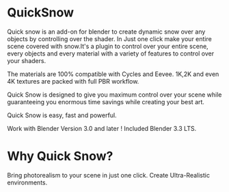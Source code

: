 # QuickSnow
Quick snow is an add-on for blender to create dynamic snow over any objects by controlling over the shader.
In Just one click make your entire scene covered with snow.It's a plugin to control over your entire scene, every objects and every material with a variety of features to control over your shaders.

The materials are 100% compatible with Cycles and Eevee. 1K,2K and even 4K textures are packed with full PBR workflow.

Quick Snow is designed to give you maximum control over your scene while guaranteeing you enormous time savings while creating your best art.

Quick Snow is easy, fast and powerful.

Work with Blender Version 3.0 and later ! Included Blender 3.3 LTS.
# Why Quick Snow?
Bring photorealism to your scene in just one click. Create Ultra-Realistic environments.
